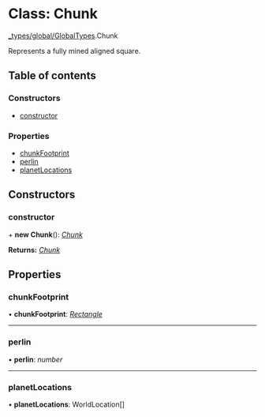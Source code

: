 # Class: Chunk

[\_types/global/GlobalTypes](../modules/_types_global_globaltypes.md).Chunk

Represents a fully mined aligned square.

## Table of contents

### Constructors

- [constructor](_types_global_globaltypes.chunk.md#constructor)

### Properties

- [chunkFootprint](_types_global_globaltypes.chunk.md#chunkfootprint)
- [perlin](_types_global_globaltypes.chunk.md#perlin)
- [planetLocations](_types_global_globaltypes.chunk.md#planetlocations)

## Constructors

### constructor

\+ **new Chunk**(): [_Chunk_](_types_global_globaltypes.chunk.md)

**Returns:** [_Chunk_](_types_global_globaltypes.chunk.md)

## Properties

### chunkFootprint

• **chunkFootprint**: [_Rectangle_](../interfaces/_types_global_globaltypes.rectangle.md)

---

### perlin

• **perlin**: _number_

---

### planetLocations

• **planetLocations**: WorldLocation[]
